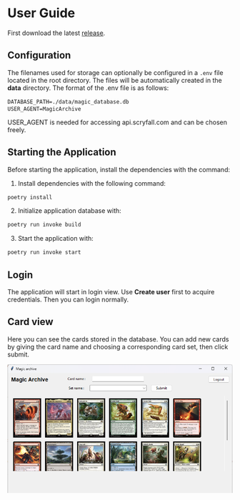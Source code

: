 # User Guide

First download the latest [release](https://github.com/jtpcode/ot-harjoitustyo/releases).

## Configuration

The filenames used for storage can optionally be configured in a `.env` file located in the root directory. The files will be automatically created in the **data** directory. The format of the .env file is as follows:

```
DATABASE_PATH=./data/magic_database.db
USER_AGENT=MagicArchive
```
USER_AGENT is needed for accessing api.scryfall.com and can be chosen freely.

## Starting the Application

Before starting the application, install the dependencies with the command:

1. Install dependencies with the following command:

```bash
poetry install
```

2. Initialize application database with:

```bash
poetry run invoke build
```

3. Start the application with:

```bash
poetry run invoke start
```

## Login

The application will start in login view. Use **Create user** first to acquire credentials. Then you can login normally.

## Card view

Here you can see the cards stored in the database. You can add new cards by giving the card name and choosing a corresponding card set, then click submit.

![](./pics/card_view.png)
